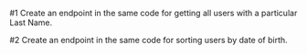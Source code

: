 #1 Create an endpoint in the same code for getting all users with a particular Last Name.

#2 Create an endpoint in the same code for sorting users by date of birth.
